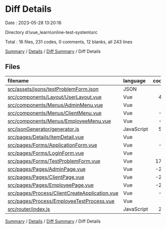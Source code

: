 # Diff Details

Date : 2023-05-28 13:20:16

Directory d:\\vue_learn\\online-test-system\\src

Total : 16 files,  231 codes, 0 comments, 12 blanks, all 243 lines

[Summary](results.md) / [Details](details.md) / [Diff Summary](diff.md) / Diff Details

## Files
| filename | language | code | comment | blank | total |
| :--- | :--- | ---: | ---: | ---: | ---: |
| [src/assets/jsons/testProblemForm.json](/src/assets/jsons/testProblemForm.json) | JSON | 1 | 0 | 0 | 1 |
| [src/components/Layout/UserLayout.vue](/src/components/Layout/UserLayout.vue) | Vue | 49 | 0 | 6 | 55 |
| [src/components/Menus/AdminMenu.vue](/src/components/Menus/AdminMenu.vue) | Vue | 4 | 0 | 0 | 4 |
| [src/components/Menus/ClientMenu.vue](/src/components/Menus/ClientMenu.vue) | Vue | -1 | 0 | 0 | -1 |
| [src/components/Menus/EmployeeMenu.vue](/src/components/Menus/EmployeeMenu.vue) | Vue | -1 | 0 | 0 | -1 |
| [src/jsonGenerator/generator.js](/src/jsonGenerator/generator.js) | JavaScript | 50 | 0 | -2 | 48 |
| [src/pages/Details/ItemDetail.vue](/src/pages/Details/ItemDetail.vue) | Vue | 3 | 0 | 0 | 3 |
| [src/pages/Forms/ApplicationForm.vue](/src/pages/Forms/ApplicationForm.vue) | Vue | -2 | 0 | 0 | -2 |
| [src/pages/Forms/LoginForm.vue](/src/pages/Forms/LoginForm.vue) | Vue | 3 | 0 | 0 | 3 |
| [src/pages/Forms/TestProblemForm.vue](/src/pages/Forms/TestProblemForm.vue) | Vue | 171 | 0 | 11 | 182 |
| [src/pages/Pages/AdminPage.vue](/src/pages/Pages/AdminPage.vue) | Vue | -28 | 0 | 0 | -28 |
| [src/pages/Pages/ClientPage.vue](/src/pages/Pages/ClientPage.vue) | Vue | -24 | 0 | -1 | -25 |
| [src/pages/Pages/EmployeePage.vue](/src/pages/Pages/EmployeePage.vue) | Vue | -29 | 0 | 0 | -29 |
| [src/pages/Process/ClientCreateApplication.vue](/src/pages/Process/ClientCreateApplication.vue) | Vue | -2 | 0 | -1 | -3 |
| [src/pages/Process/EmployeeTestProcess.vue](/src/pages/Process/EmployeeTestProcess.vue) | Vue | 9 | 0 | -1 | 8 |
| [src/router/index.js](/src/router/index.js) | JavaScript | 28 | 0 | 0 | 28 |

[Summary](results.md) / [Details](details.md) / [Diff Summary](diff.md) / Diff Details